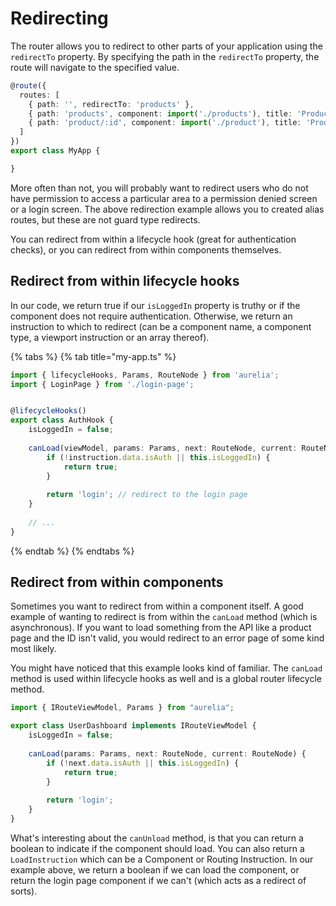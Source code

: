 # Redirecting

The router allows you to redirect to other parts of your application using the `redirectTo` property. By specifying the path in the `redirectTo` property, the route will navigate to the specified value.

```typescript
@route({
  routes: [
    { path: '', redirectTo: 'products' },
    { path: 'products', component: import('./products'), title: 'Products' },
    { path: 'product/:id', component: import('./product'), title: 'Product' }
  ]
})
export class MyApp {

}
```

More often than not, you will probably want to redirect users who do not have permission to access a particular area to a permission denied screen or a login screen. The above redirection example allows you to created alias routes, but these are not guard type redirects.

You can redirect from within a lifecycle hook (great for authentication checks), or you can redirect from within components themselves.

## Redirect from within lifecycle hooks

In our code, we return true if our `isLoggedIn` property is truthy or if the component does not require authentication. Otherwise, we return an instruction to which to redirect (can be a component name, a component type, a viewport instruction or an array thereof).

{% tabs %}
{% tab title="my-app.ts" %}
```typescript
import { lifecycleHooks, Params, RouteNode } from 'aurelia';
import { LoginPage } from './login-page';


@lifecycleHooks()
export class AuthHook {
    isLoggedIn = false;
    
    canLoad(viewModel, params: Params, next: RouteNode, current: RouteNode) {
        if (!instruction.data.isAuth || this.isLoggedIn) {
            return true;
        }
        
        return 'login'; // redirect to the login page
    }
    
    // ...
}
```
{% endtab %}
{% endtabs %}

## Redirect from within components

Sometimes you want to redirect from within a component itself. A good example of wanting to redirect is from within the `canLoad` method (which is asynchronous). If you want to load something from the API like a product page and the ID isn't valid, you would redirect to an error page of some kind most likely.

You might have noticed that this example looks kind of familiar. The `canLoad` method is used within lifecycle hooks as well and is a global router lifecycle method.

```typescript
import { IRouteViewModel, Params } from "aurelia";

export class UserDashboard implements IRouteViewModel {
    isLoggedIn = false;
    
    canLoad(params: Params, next: RouteNode, current: RouteNode) {
        if (!next.data.isAuth || this.isLoggedIn) {
            return true;
        }
        
        return 'login';
    }
}
```

What's interesting about the `canUnload` method, is that you can return a boolean to indicate if the component should load. You can also return a `LoadInstruction` which can be a Component or Routing Instruction. In our example above, we return a boolean if we can load the component, or return the login page component if we can't (which acts as a redirect of sorts).
